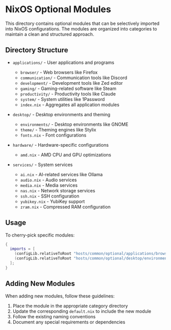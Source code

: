 # NixOS Optional Modules

This directory contains optional modules that can be selectively imported into NixOS configurations. The modules are organized into categories to maintain a clean and structured approach.

## Directory Structure

- `applications/` - User applications and programs
  - `browser/` - Web browsers like Firefox
  - `communication/` - Communication tools like Discord
  - `development/` - Development tools like Zed editor
  - `gaming/` - Gaming-related software like Steam
  - `productivity/` - Productivity tools like Claude
  - `system/` - System utilities like 1Password
  - `index.nix` - Aggregates all application modules

- `desktop/` - Desktop environments and theming
  - `environments/` - Desktop environments like GNOME
  - `theme/` - Theming engines like Stylix
  - `fonts.nix` - Font configurations

- `hardware/` - Hardware-specific configurations
  - `amd.nix` - AMD CPU and GPU optimizations

- `services/` - System services
  - `ai.nix` - AI-related services like Ollama
  - `audio.nix` - Audio services
  - `media.nix` - Media services
  - `nas.nix` - Network storage services
  - `ssh.nix` - SSH configuration
  - `yubikey.nix` - YubiKey support
  - `zram.nix` - Compressed RAM configuration

## Usage

To cherry-pick specific modules:

```nix
{
  imports = [
    (configLib.relativeToRoot "hosts/common/optional/applications/browser/firefox.nix")
    (configLib.relativeToRoot "hosts/common/optional/desktop/environments/gnome.nix")
  ];
}
```

## Adding New Modules

When adding new modules, follow these guidelines:

1. Place the module in the appropriate category directory
2. Update the corresponding `default.nix` to include the new module
3. Follow the existing naming conventions
4. Document any special requirements or dependencies

